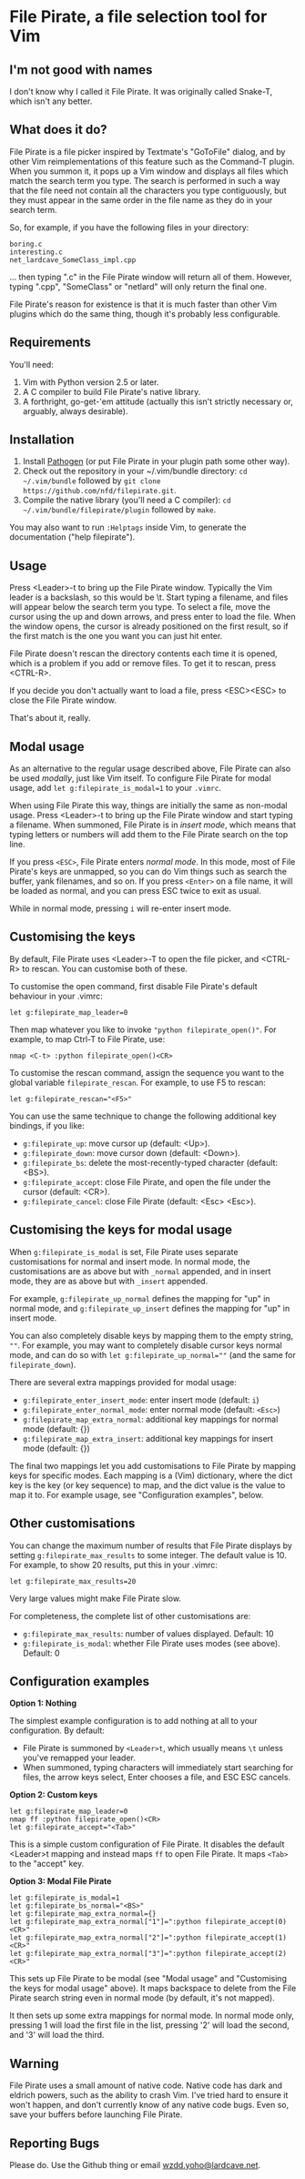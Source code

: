 File Pirate, a file selection tool for Vim
==========================================

I'm not good with names
-----------------------
I don't know why I called it File Pirate. It was originally called Snake-T, which isn't any better.

What does it do?
----------------
File Pirate is a file picker inspired by Textmate's "GoToFile" dialog, and by other Vim reimplementations of this feature such as the Command-T plugin. When you summon it, it pops up a Vim window and displays all files which match the search term you type. The search is performed in such a way that the file need not contain all the characters you type contiguously, but they must appear in the same order in the file name as they do in your search term.

So, for example, if you have the following files in your directory:

    boring.c
    interesting.c
    net_lardcave_SomeClass_impl.cpp

... then typing ".c" in the File Pirate window will return all of them. However, typing ".cpp", "SomeClass" or "netlard" will only return the final one.

File Pirate's reason for existence is that it is much faster than other Vim plugins which do the same thing, though it's probably less configurable.

Requirements
------------
You'll need:

1. Vim with Python version 2.5 or later.
2. A C compiler to build File Pirate's native library.
3. A forthright, go-get-'em attitude (actually this isn't strictly necessary or, arguably, always desirable).

Installation
------------

1. Install [Pathogen](https://github.com/tpope/vim-pathogen) (or put File Pirate in your plugin path some other way).
2. Check out the repository in your ~/.vim/bundle directory: `cd ~/.vim/bundle` followed by `git clone https://github.com/nfd/filepirate.git`.
3. Compile the native library (you'll need a C compiler): `cd ~/.vim/bundle/filepirate/plugin` followed by `make`.

You may also want to run `:Helptags` inside Vim, to generate the documentation ("help filepirate").

Usage
-----
Press &lt;Leader&gt;-t to bring up the File Pirate window. Typically the Vim leader is a backslash, so this would be \\t. Start typing a filename, and files will appear below the search term you type. To select a file, move the cursor using the up and down arrows, and press enter to load the file. When the window opens, the cursor is already positioned on the first result, so if the first match is the one you want you can just hit enter.

File Pirate doesn't rescan the directory contents each time it is opened, which is a problem if you add or remove files. To get it to rescan, press &lt;CTRL-R&gt;.

If you decide you don't actually want to load a file, press &lt;ESC&gt;&lt;ESC&gt; to close the File Pirate window.

That's about it, really.

Modal usage
-----------
As an alternative to the regular usage described above, File Pirate can also be used *modally*, just like Vim itself. To configure File Pirate for modal usage, add `let g:filepirate_is_modal=1` to your `.vimrc`.

When using File Pirate this way, things are initially the same as non-modal usage. Press &lt;Leader&gt;-t to bring up the File Pirate window and start typing a filename. When summoned, File Pirate is in *insert mode*, which means that typing letters or numbers will add them to the File Pirate search on the top line.

If you press `<ESC>`, File Pirate enters *normal mode*. In this mode, most of File Pirate's keys are unmapped, so you can do Vim things such as search the buffer, yank filenames, and so on. If you press `<Enter>` on a file name, it will be loaded as normal, and you can press ESC twice to exit as usual.

While in normal mode, pressing `i` will re-enter insert mode.

Customising the keys
--------------------
By default, File Pirate uses &lt;Leader&gt;-T to open the file picker, and &lt;CTRL-R&gt; to rescan. You can customise both of these. 

To customise the open command, first disable File Pirate's default behaviour in your .vimrc:

    let g:filepirate_map_leader=0

Then map whatever you like to invoke `"python filepirate_open()"`. For example, to map Ctrl-T to File Pirate, use:

    nmap <C-t> :python filepirate_open()<CR>

To customise the rescan command, assign the sequence you want to the global variable `filepirate_rescan`. For example, to use F5 to rescan:

    let g:filepirate_rescan="<F5>"

You can use the same technique to change the following additional key bindings, if you like:

* `g:filepirate_up`: move cursor up (default: &lt;Up&gt;).
* `g:filepirate_down`: move cursor down (default: &lt;Down&gt;).
* `g:filepirate_bs`: delete the most-recently-typed character (default: &lt;BS&gt;).
* `g:filepirate_accept`: close File Pirate, and open the file under the cursor (default: &lt;CR&gt;).
* `g:filepirate_cancel`: close File Pirate (default: &lt;Esc&gt; &lt;Esc&gt;).

Customising the keys for modal usage
------------------------------------
When `g:filepirate_is_modal` is set, File Pirate uses separate customisations for normal and insert mode. In normal mode, the customisations are as above but with `_normal` appended, and in insert mode, they are as above but with `_insert` appended.

For example, `g:filepirate_up_normal` defines the mapping for "up" in normal mode, and `g:filepirate_up_insert` defines the mapping for "up" in insert mode.

You can also completely disable keys by mapping them to the empty string, `""`. For example, you may want to completely disable cursor keys normal mode, and can do so with `let g:filepirate_up_normal=""` (and the same for `filepirate_down`).

There are several extra mappings provided for modal usage:

* `g:filepirate_enter_insert_mode`: enter insert mode (default: `i`)
* `g:filepirate_enter_normal_mode`: enter normal mode (default: `<Esc>`)
* `g:filepirate_map_extra_normal`: additional key mappings for normal mode (default: {})
* `g:filepirate_map_extra_insert`: additional key mappings for insert mode (default: {})

The final two mappings let you add customisations to File Pirate by mapping keys for specific modes. Each mapping is a (Vim) dictionary, where the dict key is the key (or key sequence) to map, and the dict value is the value to map it to. For example usage, see "Configuration examples", below.

Other customisations
--------------------
You can change the maximum number of results that File Pirate displays by setting `g:filepirate_max_results` to some integer. The default value is 10. For example, to show 20 results, put this in your .vimrc:

    let g:filepirate_max_results=20

Very large values might make File Pirate slow.

For completeness, the complete list of other customisations are:
* `g:filepirate_max_results`: number of values displayed. Default: 10
* `g:filepirate_is_modal`: whether File Pirate uses modes (see above). Default: 0

Configuration examples
----------------------

**Option 1: Nothing**

The simplest example configuration is to add nothing at all to your configuration. By default:
 * File Pirate is summoned by `<Leader>t`, which usually means `\t` unless you've remapped your leader.
 * When summoned, typing characters will immediately start searching for files, the arrow keys select, Enter chooses a file, and ESC ESC cancels.

**Option 2: Custom keys**

    let g:filepirate_map_leader=0
    nmap ff :python filepirate_open()<CR>
    let g:filepirate_accept="<Tab>"

This is a simple custom configuration of File Pirate. It disables the default &lt;Leader&gt;t mapping and instead maps `ff` to open File Pirate. It maps `<Tab>` to the "accept" key.

**Option 3: Modal File Pirate**

    let g:filepirate_is_modal=1
	let g:filepirate_bs_normal="<BS>"
    let g:filepirate_map_extra_normal={}
    let g:filepirate_map_extra_normal["1"]=":python filepirate_accept(0)<CR>"
    let g:filepirate_map_extra_normal["2"]=":python filepirate_accept(1)<CR>"
    let g:filepirate_map_extra_normal["3"]=":python filepirate_accept(2)<CR>"

This sets up File Pirate to be modal (see "Modal usage" and "Customising the keys for modal usage" above). It maps backspace to delete from the File Pirate search string even in normal mode (by default, it's not mapped).

It then sets up some extra mappings for normal mode. In normal mode only, pressing 1 will load the first file in the list, pressing '2' will load the second, and '3' will load the third.

Warning
-------
File Pirate uses a small amount of native code. Native code has dark and eldrich powers, such as the ability to crash Vim. I've tried hard to ensure it won't happen, and don't currently know of any native code bugs. Even so, save your buffers before launching File Pirate.

Reporting Bugs
--------------
Please do. Use the Github thing or email wzdd.yoho@lardcave.net.

